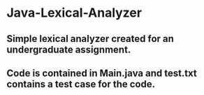 # Java-Lexical-Analyzer
## Simple lexical analyzer created for an undergraduate assignment.
## Code is contained in Main.java and test.txt contains a test case for the code.
